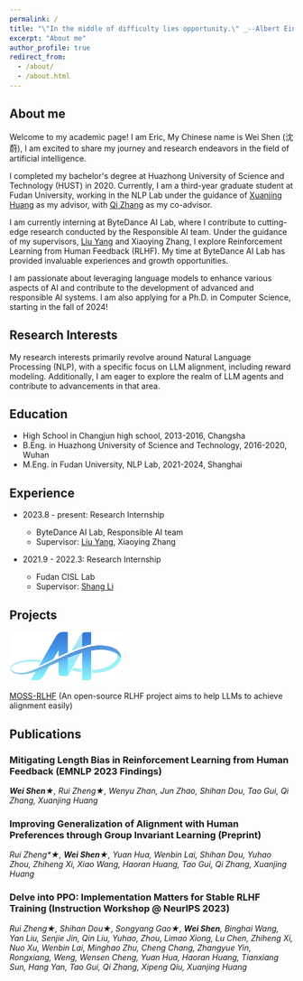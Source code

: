 ```yaml
---
permalink: /
title: "\"In the middle of difficulty lies opportunity.\" _--Albert Einstein_"
excerpt: "About me"
author_profile: true
redirect_from: 
  - /about/
  - /about.html
---
```


## About me

Welcome to my academic page! I am Eric, My Chinese name is Wei Shen (沈蔚), I am excited to share my journey and research endeavors in the field of artificial intelligence.

I completed my bachelor's degree at Huazhong University of Science and Technology (HUST) in 2020. Currently, I am a third-year graduate student at Fudan University, working in the NLP Lab under the guidance of [Xuanjing Huang](https://scholar.google.com/citations?user=AnBUn0QAAAAJ&hl=en) as my advisor, with [Qi Zhang](http://qizhang.info/)  as my co-advisor.

I am currently interning at ByteDance AI Lab, where I contribute to cutting-edge research conducted by the Responsible AI team. Under the guidance of my supervisors, [Liu Yang](http://www.yliuu.com/) and Xiaoying Zhang, I explore Reinforcement Learning from Human Feedback (RLHF). My time at ByteDance AI Lab has provided invaluable experiences and growth opportunities.

I am passionate about leveraging language models to enhance various aspects of AI and contribute to the development of advanced and responsible AI systems. I am also applying for a Ph.D. in Computer Science, starting in the fall of 2024!

## Research Interests
My research interests primarily revolve around Natural Language Processing (NLP), with a specific focus on LLM alignment, including reward modeling. Additionally, I am eager to explore the realm of LLM agents and contribute to advancements in that area.

## Education

* High School in Changjun high school, 2013-2016, Changsha
* B.Eng. in Huazhong University of Science and Technology, 2016-2020, Wuhan
* M.Eng. in Fudan University, NLP Lab, 2021-2024, Shanghai
  <!-- * advisor: [Xuanjing Huang](https://scholar.google.com/citations?user=AnBUn0QAAAAJ&hl=en), and co-advisor [Qi Zhang](http://qizhang.info/) and [Tao Gui](https://guitaowufeng.github.io/) -->

## Experience

* 2023.8 - present: Research Internship
  * ByteDance AI Lab, Responsible AI team
  * Supervisor: [Liu Yang](http://www.yliuu.com/), Xiaoying Zhang
 
* 2021.9 - 2022.3: Research Internship
  * Fudan CISL Lab
  * Supervisor: [Shang Li](https://scholar.google.com/citations?user=AnBUn0QAAAAJ&hl=en)
      


## Projects
<img src="../images/moss_logo.png" width="200">

[MOSS-RLHF](https://openlmlab.github.io/MOSS-RLHF/) (An open-source RLHF project aims to help LLMs to achieve alignment easily)


## Publications
### Mitigating Length Bias in Reinforcement Learning from Human Feedback (EMNLP 2023 Findings)

_**Wei Shen**&#9733;, Rui Zheng&#9733;, Wenyu Zhan, Jun Zhao, Shihan Dou, Tao Gui, Qi Zhang, Xuanjing Huang_

### Improving Generalization of Alignment with Human Preferences through Group Invariant Learning (Preprint)

_Rui Zheng*&#9733;, **Wei Shen**&#9733;, Yuan Hua, Wenbin Lai,  Shihan Dou, Yuhao Zhou, Zhiheng Xi, Xiao Wang, Haoran Huang, Tao Gui, Qi Zhang, Xuanjing Huang_

### Delve into PPO: Implementation Matters for Stable RLHF Training (Instruction Workshop @ NeurIPS 2023)

_Rui Zheng&#9733;, Shihan Dou&#9733;, Songyang Gao&#9733;, **Wei Shen**, Binghai Wang, Yan Liu, Senjie Jin, Qin Liu, Yuhao, Zhou, Limao Xiong, Lu Chen, Zhiheng Xi, Nuo Xu, Wenbin Lai, Minghao Zhu, Cheng Chang, Zhangyue Yin, Rongxiang, Weng, Wensen Cheng, Yuan Hua, Haoran Huang, Tianxiang Sun, Hang Yan, Tao Gui, Qi Zhang, Xipeng Qiu, Xuanjing Huang_
